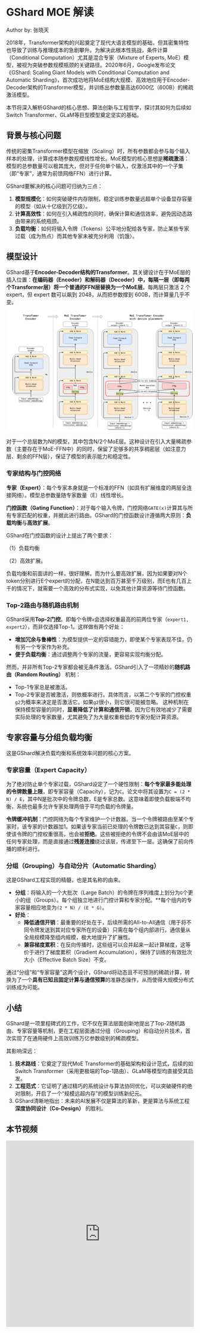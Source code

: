<!--Copyright © ZOMI 适用于[License](https://github.com/chenzomi12/AIInfra)版权许可-->

# GShard MOE 解读

Author by: 张晓天

2018年，Transformer架构的兴起奠定了现代大语言模型的基础，但其密集特性也导致了训练与推理成本的急剧攀升。为解决此根本性挑战，条件计算（Conditional Computation）尤其是混合专家（Mixture of Experts, MoE）模型，被视为突破参数规模瓶颈的关键路径。2020年6月，Google发布论文《GShard: Scaling Giant Models with Conditional Computation and Automatic Sharding》，首次成功地将MoE结构大规模、高效地应用于Encoder-Decoder架构的Transformer模型，并训练出参数量高达6000亿（600B）的稀疏激活模型。

本节将深入解析GShard的核心思想、算法创新与工程哲学，探讨其如何为后续如Switch Transformer、GLaM等巨型模型奠定坚实的基础。

## 背景与核心问题

传统的密集Transformer模型在缩放（Scaling）时，所有参数都会参与每个输入样本的处理，计算成本随参数规模线性增长。MoE模型的核心思想是**稀疏激活**：模型的总参数量可以极其庞大，但对于任何单个输入，仅激活其中的一个子集（即“专家”，通常为前馈网络FFN）进行计算。

GShard要解决的核心问题可归纳为三点：

1. **模型规模化**：如何突破硬件内存限制，稳定训练参数量远超单个设备显存容量的模型（如从十亿级到万亿级）。
2. **计算高效性**：如何在引入稀疏性的同时，确保计算和通信效率，避免因动态路由带来的系统瓶颈。
3. **负载均衡**：如何将输入令牌（Tokens）公平地分配给各专家，防止某些专家过载（成为热点）而其他专家未被充分利用（饥饿）。

## 模型设计

GShard基于**Encoder-Decoder结构的Transformer**。其关键设计在于MoE层的插入位置：**在编码器（Encoder）和解码器（Decoder）中，每隔一层（即每两个Transformer层）将一个普通的FFN层替换为一个MoE层**。每两层只激活 2 个 expert，但 expert 数可以飙到 2048，从而把参数撑到 600B，而计算量几乎不变。

![Moe Gshrd](images/05MOEGshard_01.png)

对于一个总层数为N的模型，其中包含N/2个MoE层。这种设计在引入大量稀疏参数（主要存在于MoE-FFN中）的同时，保留了足够多的共享稠密层（如注意力层、剩余的FFN层），保证了模型的表示能力和稳定性。

### 专家结构与门控网络

**专家（Expert）**：每个专家本身就是一个标准的FFN（如具有扩展维度的两层全连接网络）。模型总参数量随专家数量（E）线性增长。

**门控函数（Gating Function）**：对于每个输入令牌，门控网络`GATE(x)`计算其与所有专家匹配的权重，并据此进行路由。GShard的门控函数设计遵循两大原则：**负载均衡**与**高效扩展**。

GShard在门控函数的设计上提出了两个要求：

（1）负载均衡

（2）高效扩展。

负载均衡和前面讲的一样，很好理解。而为什么要高效扩展，因为如果要对N个token分别进行E个expert的分配，在N能达到百万甚至千万级别，而E也有几百上千的情况下，就需要一个高效的分布式实现，以免其他计算资源等待门控函数。

### **Top-2路由与随机路由机制**

GShard采用**Top-2门控**。即每个令牌`x`会选择权重最高的前两位专家（`expert1, expert2`），而非仅选择Top-1。这样做有两个好处：

* **增加冗余与鲁棒性**：为模型提供一定的容错能力，即使某个专家表现不佳，仍有另一个专家作为补充。
* **便于负载均衡**：通过调整两个专家的流量，更容易实现均衡分配。

然而，并非所有Top-2专家都会被无条件激活。GShard引入了一项精妙的**随机路由（Random Routing）** 机制：

* Top-1专家总是被激活。
* Top-2专家是否被激活，则依概率进行。具体而言，以第二个专家的门控权重`g2`为概率来决定是否激活它。如果`g2`很小，则它很可能被忽略。
  这种机制在保持模型容量的同时，**显著降低了计算和通信开销**，因为它有效地减少了需要实际处理的专家数量，尤其避免了为大量权重极低的专家分配计算资源。

## 专家容量与分组负载均衡

这是GShard解决负载均衡和系统效率问题的核心方案。

### 专家容量（Expert Capacity）

为了绝对防止单个专家过载，GShard设定了一个硬性限制：**每个专家最多能处理的令牌数量上限**，即专家容量（Capacity），记为`C`。论文中将其设置为`C = (2 * N) / E`，其中N是批次中的令牌总数，E是专家总数。这意味着即使负载极端不均衡，系统也最多允许专家处理两倍于平均负载的令牌量。

**令牌缓冲机制**：门控网络为每个专家维护一个计数器。当一个令牌被路由至某个专家时，该专家的计数器加1。如果该专家当前已处理的令牌数已达到其容量`C`，则即使该令牌的门控权重很高，也会被**拒绝**。这些被拒绝的令牌不会由该MoE层中的任何专家处理，而是直接通过**残差连接**绕过该层，传递至下一层。这确保了前向传播的顺利进行。

### 分组（Grouping）与自动分片（Automatic Sharding）

这是GShard工程实现的精髓，也是其名称的由来。

* **分组**：将输入的一个大批次（Large Batch）的令牌在序列维度上划分为`G`个更小的组（Groups）。每个组独立地进行门控计算和专家分配。**每个组内的专家容量相应地变为`(2 * N) / (E * G)`。
* **好处**：
  * **降低通信开销**：最重要的好处在于，后续所需的All-to-All通信（用于将不同令牌发送到其对应专家所在的设备）只需在每个组内部进行。通信量从全局规模降至组内规模，极大地提升了扩展性。
  * **兼容梯度累积**：在反向传播时，这些组可以合并起来一起计算梯度，这等价于进行了梯度累积（Gradient Accumulation），保持了训练的有效批次大小（Effective Batch Size）不变。

通过“分组”和“专家容量”这两个设计，GShard将动态且不可预测的稀疏计算，转换为了一个**具有已知且固定计算与通信预算**的准静态操作，从而使得大规模分布式训练成为可能。

## 小结

GShard是一项里程碑式的工作，它不仅在算法层面创新地提出了Top-2随机路由、专家容量等机制，更在工程层面通过分组（Grouping）和自动分片技术，首次实现了在通用硬件上高效训练万亿参数级别的稀疏模型。

其影响深远：

1. **技术路线**：它奠定了现代MoE Transformer的基础架构和设计范式，后续的如Switch Transformer（采用更极端的Top-1路由）、GLaM等模型均直接受其启发。
2. **工程范式**：它证明了通过精巧的系统设计与算法协同优化，可以突破硬件的绝对限制，开启了一个“规模远超内存”的模型训练新纪元。
3. GShard清晰地指出：未来的AI发展不仅是算法的革新，更是算法与系统工程**深度协同设计（Co-Design）** 的胜利。

## 本节视频

<html>
<iframe src="https://player.bilibili.com/player.html?isOutside=true&aid=114036666537158&bvid=BV1r8ApeaEyW&cid=28491909875&p=1&as_wide=1&high_quality=1&danmaku=0&t=30&autoplay=0" width="100%" height="500" scrolling="no" border="0" frameborder="no" framespacing="0" allowfullscreen="true"> </iframe>
</html>
